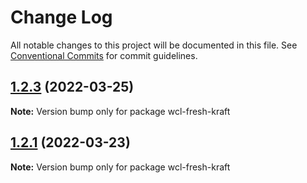 # Change Log

All notable changes to this project will be documented in this file.
See [Conventional Commits](https://conventionalcommits.org) for commit guidelines.

## [1.2.3](https://github.com/jamielockie/wcl-fresh/compare/v1.2.1...v1.2.3) (2022-03-25)

**Note:** Version bump only for package wcl-fresh-kraft





## [1.2.1](https://github.com/jamielockie/wcl-fresh/compare/v1.1.1...v1.2.1) (2022-03-23)

**Note:** Version bump only for package wcl-fresh-kraft
